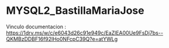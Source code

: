 # MYSQL2_BastillaMariaJose

Vinculo documentacion : https://1drv.ms/w/c/e6043d26c91e949c/EaZlEA00Ue9FsDj7bs--QKMBzDDBF16f92lHo0NFcpC39Q?e=atYWLg
